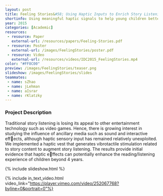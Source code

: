 ```yaml
---
layout: post
title: Feeling Stories&#58; Using Haptic Inputs to Enrich Story Listening for Young Children
shortinfo: Using meaningful haptic signals to help young children better understand stories.
year: 2015
categories: [Academic]
resources:
 - resource: Paper
   external-url: /resources/papers/Feeling-Stories.pdf
 - resource: Poster
   external-url: /images/FeelingStories/poster.pdf
 - resource: Video
   external-url: /resources/videos/IDC2015_FeelingStories.mp4
color: "#FF8C00"
preview: /images/FeelingStories/teaser.png
slideshow: /images/FeelingStories/slides
teammates:
 - name: sZhao
 - name: jLehman
 - name: aIsrar
 - name: rKlatzky
---
```


### Project Description
Traditional story listening is losing its appeal to other entertainment technology such as video games. Hence, there is growing interest in studying the influence of ancillary media such as sound and interactive effects, although haptic sensory input has remained relatively unexploited. We implemented a haptic vest that generates vibrotactile stimulation related to story content to augment story listening. The results provide initial evidence that haptic effects can potentially enhance the reading/listening experience of children beyond 4 years.

{% include slideshow.html %}

{% include in_text_video.html video_link="https://player.vimeo.com/video/252067768?byline=0&portrait=0"%}
